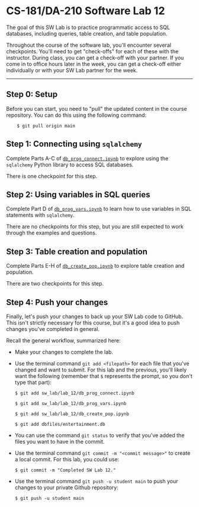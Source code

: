# CS-181/DA-210 Software Lab 12

The goal of this SW Lab is to practice programmatic access to SQL databases, including queries, table creation, and table population.

Throughout the course of the software lab, you'll encounter several checkpoints.  You'll need to get "check-offs" for each of these with the instructor.  During class, you can get a check-off with your partner.  If you come in to office hours later in the week, you can get a check-off either individually or with your SW Lab partner for the week.

---

## Step 0: Setup

Before you can start, you need to "pull" the updated content in the course repository.  You can do this using the following command:

```
    $ git pull origin main
```

## Step 1: Connecting using `sqlalchemy`

Complete Parts A-C of [`db_prog_connect.ipynb`](db_prog_connect.ipynb) to explore using the `sqlalchemy` Python library to access SQL databases.

There is one checkpoint for this step.

## Step 2: Using variables in SQL queries

Complete Part D of [`db_prog_vars.ipynb`](db_prog_vars.ipynb) to learn how to use variables in SQL statements with `sqlalchemy`.

There are no checkpoints for this step, but you are still expected to work through the examples and questions.

## Step 3: Table creation and population

Complete Parts E-H of [`db_create_pop.ipynb`](db_create_pop.ipynb) to explore table creation and population.

There are two checkpoints for this step.

## Step 4: Push your changes

Finally, let's push your changes to back up your SW Lab code to GitHub.  This isn't strictly necessary for this course, but it's a good idea to push changes you've completed in general.

Recall the general workflow, summarized here:

- Make your changes to complete the lab.

- Use the terminal command `git add <filepath>` for each file that you've changed and want to submit.  For this lab and the previous, you'll likely want the following (remember that `$` represents the prompt, so you don't type that part):

    ```
    $ git add sw_lab/lab_12/db_prog_connect.ipynb
    
    $ git add sw_lab/lab_12/db_prog_vars.ipynb
    
    $ git add sw_lab/lab_12/db_create_pop.ipynb

    $ git add dbfiles/entertainment.db
    ```

- You can use the command `git status` to verify that you've added the files you want to have in the commit.

- Use the terminal command `git commit -m "<commit message>"` to create a local commit.  For this lab, you could use:

    ```
    $ git commit -m "Completed SW Lab 12."
    ```

- Use the terminal command `git push -u student main` to push your changes to your private Github repository:

    ```
    $ git push -u student main
    ```